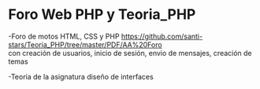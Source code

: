 # Foro Web PHP y Teoria_PHP

-Foro de motos HTML, CSS y PHP
https://github.com/santi-stars/Teoria_PHP/tree/master/PDF/AA%20Foro \
con creación de usuarios, inicio de sesión, envio de mensajes, creación de temas


-Teoria de la asignatura diseño de interfaces
